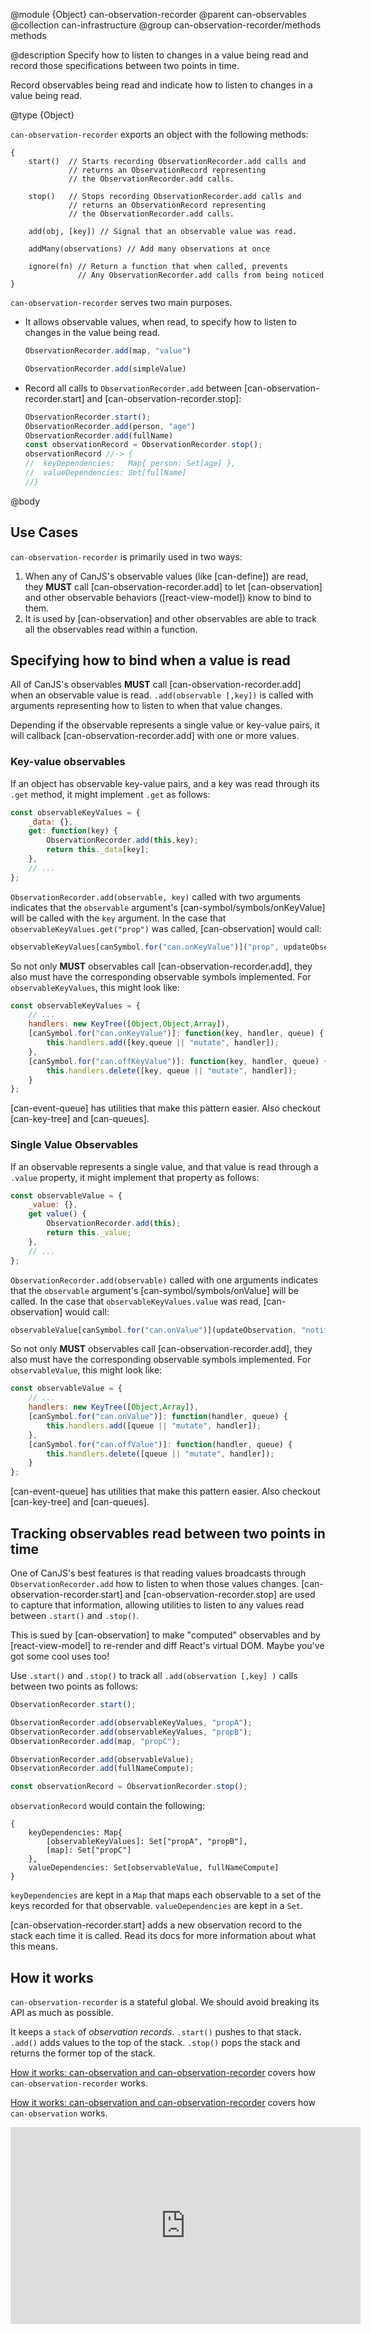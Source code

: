 @module {Object} can-observation-recorder
@parent can-observables
@collection can-infrastructure
@group can-observation-recorder/methods methods

@description Specify how to listen to changes in a value being read and record
those specifications between two points in time.

Record observables being read and indicate how to listen to changes
in a value being read.

@type {Object}

`can-observation-recorder` exports an object with the following methods:

```
{
    start()  // Starts recording ObservationRecorder.add calls and
             // returns an ObservationRecord representing
             // the ObservationRecorder.add calls.

    stop()   // Stops recording ObservationRecorder.add calls and
             // returns an ObservationRecord representing
             // the ObservationRecorder.add calls.

    add(obj, [key]) // Signal that an observable value was read.

    addMany(observations) // Add many observations at once

    ignore(fn) // Return a function that when called, prevents
               // Any ObservationRecorder.add calls from being noticed
}
```

`can-observation-recorder` serves two main purposes.

- It allows observable values, when read, to specify how to listen to changes in the
  value being read.  
  ```javascript
  ObservationRecorder.add(map, "value")

  ObservationRecorder.add(simpleValue)
  ```
- Record all calls to `ObservationRecorder.add` between [can-observation-recorder.start] and
  [can-observation-recorder.stop]:
  ```javascript
  ObservationRecorder.start();
  ObservationRecorder.add(person, "age")
  ObservationRecorder.add(fullName)
  const observationRecord = ObservationRecorder.stop();
  observationRecord //-> {
  //  keyDependencies:   Map{ person: Set[age] },
  //  valueDependencies: Set[fullName]
  //}
  ```

@body

## Use Cases



`can-observation-recorder` is primarily used in two ways:

1. When any of CanJS's observable values (like [can-define]) are read, they __MUST__
call [can-observation-recorder.add] to let [can-observation] and other observable behaviors ([react-view-model]) know to bind to them.
2. It is used by [can-observation] and other observables are able to track all the observables
read within a function.  


## Specifying how to bind when a value is read

All of CanJS's observables __MUST__ call [can-observation-recorder.add] when an observable value is read. `.add(observable [,key])` is called with arguments
representing how to listen to when that value changes.

Depending if the observable represents a single value or key-value pairs, it will callback [can-observation-recorder.add]
with one or more values.

### Key-value observables

If an object has observable key-value pairs, and a key was read through its `.get` method, it might
implement `.get` as follows:

```javascript
const observableKeyValues = {
    _data: {},
    get: function(key) {
        ObservationRecorder.add(this,key);
        return this._data[key];
    },
    // ...
};
```

`ObservationRecorder.add(observable, key)` called with two arguments indicates that the `observable` argument's [can-symbol/symbols/onKeyValue] will
be called with the `key` argument.  In the case that `observableKeyValues.get("prop")` was called, [can-observation] would call:

```javascript
observableKeyValues[canSymbol.for("can.onKeyValue")]("prop", updateObservation, "notify");
```

So not only __MUST__ observables call [can-observation-recorder.add], they also must have the corresponding observable symbols implemented. For `observableKeyValues`, this might look like:

```javascript
const observableKeyValues = {
    // ...
    handlers: new KeyTree([Object,Object,Array]),
    [canSymbol.for("can.onKeyValue")]: function(key, handler, queue) {
        this.handlers.add([key,queue || "mutate", handler]);
    },
    [canSymbol.for("can.offKeyValue")]: function(key, handler, queue) {
        this.handlers.delete([key, queue || "mutate", handler]);
    }
};
```

[can-event-queue] has utilities that make this pattern easier. Also checkout [can-key-tree] and [can-queues].

### Single Value Observables

If an observable represents a single value, and that value is read through a `.value` property, it might
implement that property as follows:

```javascript
const observableValue = {
    _value: {},
    get value() {
        ObservationRecorder.add(this);
        return this._value;
    },
    // ...
};
```

`ObservationRecorder.add(observable)` called with one arguments indicates that the `observable` argument's [can-symbol/symbols/onValue] will be called.  In the case that `observableKeyValues.value` was read, [can-observation] would call:

```javascript
observableValue[canSymbol.for("can.onValue")](updateObservation, "notify");
```

So not only __MUST__ observables call [can-observation-recorder.add], they also must have the corresponding observable symbols implemented. For `observableValue`, this might look like:

```javascript
const observableValue = {
    // ...
    handlers: new KeyTree([Object,Array]),
    [canSymbol.for("can.onValue")]: function(handler, queue) {
        this.handlers.add([queue || "mutate", handler]);
    },
    [canSymbol.for("can.offValue")]: function(handler, queue) {
        this.handlers.delete([queue || "mutate", handler]);
    }
};
```

[can-event-queue] has utilities that make this pattern easier. Also checkout [can-key-tree] and [can-queues].


## Tracking observables read between two points in time

One of CanJS's best features is that reading values broadcasts through `ObservationRecorder.add` how to
listen to when those values changes.  [can-observation-recorder.start] and [can-observation-recorder.stop]
are used to capture that information, allowing utilities to listen to any values read between `.start()` and `.stop()`.

This is sued by [can-observation] to make "computed" observables and by [react-view-model] to re-render and diff React's
virtual DOM.  Maybe you've got some cool uses too!

Use `.start()` and `.stop()` to track all `.add(observation [,key] )` calls between two points as follows:

```javascript
ObservationRecorder.start();

ObservationRecorder.add(observableKeyValues, "propA");
ObservationRecorder.add(observableKeyValues, "propB");
ObservationRecorder.add(map, "propC");

ObservationRecorder.add(observableValue);
ObservationRecorder.add(fullNameCompute);

const observationRecord = ObservationRecorder.stop();
```

`observationRecord` would contain the following:

```
{
    keyDependencies: Map{
        [observableKeyValues]: Set["propA", "propB"],
        [map]: Set["propC"]
    },
    valueDependencies: Set[observableValue, fullNameCompute]
}
```

`keyDependencies` are kept in a `Map` that maps each observable to a set of the keys recorded for that observable.
`valueDependencies` are kept in a `Set`.

[can-observation-recorder.start] adds a new observation record to the stack each time it is called. Read its docs for more
information about what this means.

## How it works

`can-observation-recorder` is a stateful global. We should avoid breaking its API as much as possible.

It keeps a `stack` of _observation records_.  `.start()` pushes to that stack. `.add()` adds values to the
top of the stack. `.stop()` pops the stack and returns the former top of the stack.

[How it works: can-observation and can-observation-recorder](https://www.youtube.com/watch?v=UIhB-zXR5Yg)
covers how `can-observation-recorder` works.

[How it works: can-observation and can-observation-recorder](https://www.youtube.com/watch?v=UIhB-zXR5Yg)
covers how `can-observation` works.

<iframe width="560" height="315" src="https://www.youtube.com/embed/UIhB-zXR5Yg" frameborder="0" allowfullscreen></iframe>
